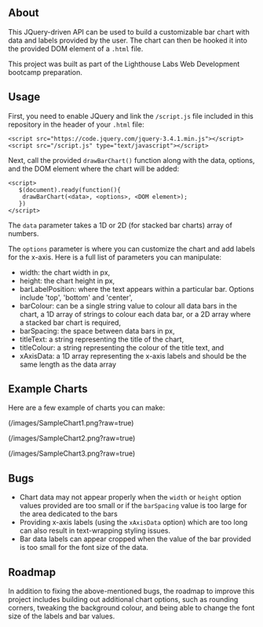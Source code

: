 ## About ##

This JQuery-driven API can be used to build a customizable bar chart with data and labels provided by the user. The chart can then be hooked it into the provided DOM element of a ```.html``` file. 

This project was built as part of the Lighthouse Labs Web Development bootcamp preparation.

## Usage ##

First, you need to enable JQuery and link the ```/script.js``` file included in this repository in the header of your ```.html``` file:
```
<script src="https://code.jquery.com/jquery-3.4.1.min.js"></script>
<script src="/script.js" type="text/javascript"></script>
```

Next, call the provided ```drawBarChart()``` function along with the data, options, and the DOM element where the chart will be added:
```
<script>
   $(document).ready(function(){
    drawBarChart(<data>, <options>, <DOM element>);
   })
</script>
```

The ```data``` parameter takes a 1D or 2D (for stacked bar charts) array of numbers.

The ```options``` parameter is where you can customize the chart and add labels for the x-axis. Here is a full list of parameters you can manipulate:
- width: the chart width in px,
- height: the chart height in px,
- barLabelPosition: where the text appears within a particular bar. Options include 'top', 'bottom' and 'center',
- barColour: can be a single string value to colour all data bars in the chart, a 1D array of strings to colour each data bar, or a 2D array where a stacked bar chart is required,
- barSpacing: the space between data bars in px,
- titleText: a string representing the title of the chart,
- titleColour: a string representing the colour of the title text, and
- xAxisData: a 1D array representing the x-axis labels and should be the same length as the data array

## Example Charts ##

Here are a few example of charts you can make:

(/images/SampleChart1.png?raw=true)


(/images/SampleChart2.png?raw=true)


(/images/SampleChart3.png?raw=true)

## Bugs ##

- Chart data may not appear properly when the ```width``` or ```height``` option values provided are too small or if the ```barSpacing``` value is too large for the area dedicated to the bars
- Providing x-axis labels (using the ```xAxisData``` option) which are too long can also result in text-wrapping styling issues.
- Bar data labels can appear cropped when the value of the bar provided is too small for the font size of the data.

## Roadmap ##

In addition to fixing the above-mentioned bugs, the roadmap to improve this project includes building out additional chart options, such as rounding corners, tweaking the background colour, and being able to change the font size of the labels and bar values.
